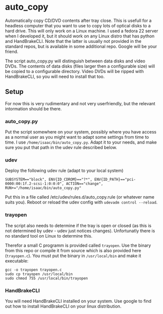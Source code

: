 # auto_copy
Automatically copy CD/DVD contents after tray close. This is usefull for a headless
computer that you want to use to copy lots of optical disks to a hard drive.
This will only work on a Linux machine. I used a fedora 22 server when I developed it, but it
should work on any Linux distro that has python and HandBrakeCLI. Note that the latter is
usually not provided in the standard repos, but is available in some additional repo. Google
will be your friend.

The script auto_copy.py will distinguish between data disks and video DVDs.
The contents of data disks (files larger then a configurable size) will be
copied to a configurable directory.
Video DVDs will be ripped with HandBrakeCLI, so you will need to install
that too.

## Setup
For now this is very rudimentary and not very userfriendly, but the relevant
intormation should be there.

### auto_copy.py
Put the script somewhere on your system, possibly where you have access as a normal user as you
might want to adapt some settings from time to time. I use `/home/isaac/bin/auto_copy.py`.
Adapt it to your needs, and make sure you put that path in the udev rule described below.

### udev
Deploy the following udev rule (adapt to your local system)

    SUBSYSTEM=="block", ENV{ID_CDROM}=="?*", ENV{ID_PATH}=="pci-0000:00:1f.2-scsi-1:0:0:0", ACTION=="change", RUN+="/home/isaac/bin/auto_copy.py"

Put this in a file called /etc/udev/rules.d/auto_copy.rule (or whatever name suits you).  Reboot or reload the udev config with `udevadm control --reload`.

### trayopen
The script also needs to determine if the tray is open or closed (as this is not
determined by udev - udev just notices changes). Unfortunatly there is no standard
tool on Linux to determine this.

Therefor a small C programm is
provided called `trayopen`. Use the binary from this repo or compile it from source which is
also provided here (`trayopen.c`).
You must put the binary in `/usr/local/bin` and make it executable:

    gcc -o trayopen trayopen.c
    sudo cp trayopen /usr/local/bin
    sudo chmod 755 /usr/local/bin/trayopen

### HandBrakeCLI
You will need HandBrakeCLI installed on your system. Use google to find out how to install
HandBrakeCLI on your linux distribution.
